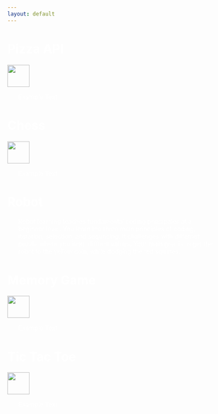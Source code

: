 ```yaml
---
layout: default
---
```

<style>
a {
  color: white;
  text-decoration: none;
}
p {
  margin-left: 25px;
  margin-right: 25px;
}
</style>


<div class="index-Container">
  <div id="div2" class="shadow">
    <a href="{{ site.baseurl }}/API"><h1>Pizza API</h1></a>
    <a href="{{ site.baseurl }}/API"><img src="{{ site.baseurl }}/images/pizzaIndex.png" width="50" height="50"></a>
    <a href="{{ site.baseurl }}/API"><p>Example Text</p></a>
  </div>
  <div id="div2" class="shadow">
    <a href="{{ site.baseurl }}/game"><h1>Chess</h1></a>
    <a href="{{ site.baseurl }}/game"><img src="{{ site.baseurl }}/images/Chess_nlt60.png" width="50" height="50"></a>
    <a href="{{ site.baseurl }}/game"><p>Example Text</p></a>
  </div>
  <div id="div1" class="shadow">
    <a href="{{ site.baseurl }}/robot_md/robot"><h1>Robot</h1></a>
    <a href="{{ site.baseurl }}/robot_md/robot"><canvas id="sim" width="50" height="50"></canvas></a>
    <a href="{{ site.baseurl }}/robot_md/robot"><p>Robot learning teaches fundamental coding principales at a beginner level. You learn the three main principles of coding, iteration, selection, and sequncing. It challenges with differnet puzzle where you input diffrent values. Your main goal is to get the robot to the yellow coin, while dodging the red squares.</p></a>
  </div>
  <div id="div4" class="shadow">
    <a href="{{ site.baseurl }}/memory2"><h1>Memory Game</h1></a>
    <a href="{{ site.baseurl }}/memory2"><img src="{{ site.baseurl }}/images/Playground-Logo-transparent.png" width="50" height="50"></a>
    <a href="{{ site.baseurl }}/memory2"><p>Example Text</p></a>
  </div>
  <div id="div5" class="shadow">
    <a href="{{ site.baseurl }}/tictactoe"><h1>Tic Tac Toe</h1></a>
    <a href="{{ site.baseurl }}/tictactoe"><img src="{{ site.baseurl }}/images/X.png" width="50" height="50"></a>
    <a href="{{ site.baseurl }}/tictactoe"><p>Example Text</p></a>
  </div>
</div>

<div style="padding: 400px;"></div>

<script>
  const path = "https://f1nnc.github.io/Playground/images/robotIdle.png";
  var imageX = 0;
  var imageY = 0;
  var sim = document.getElementById("sim");
  var ctx = sim.getContext("2d");

  var image = new Image();
  image.src = path;
  image.onload = function() {
    drawImage();
  };

  function drawImage() {
    ctx.clearRect(0, 0, 50, 50);
    ctx.drawImage(image, imageX, imageY, 128, 128, 0, 0, 50, 50);
  }

  function updateImage() {
    imageX = imageX + 128;

    if (imageX > 512) {
      imageX = 0;

      if (imageY < 384) {
        imageY = imageY + 128;
      } else {
        imageY = 0;
      }
    }

    if (imageY === 384 && imageX === 256) {
      imageX = 0;
      imageY = 0;
    }
  }

  function draw() {
    ctx.clearRect(0, 0, 50, 50);
    drawImage();
  }

  setInterval(draw, 10);
  setInterval(updateImage, 75);
</script>
